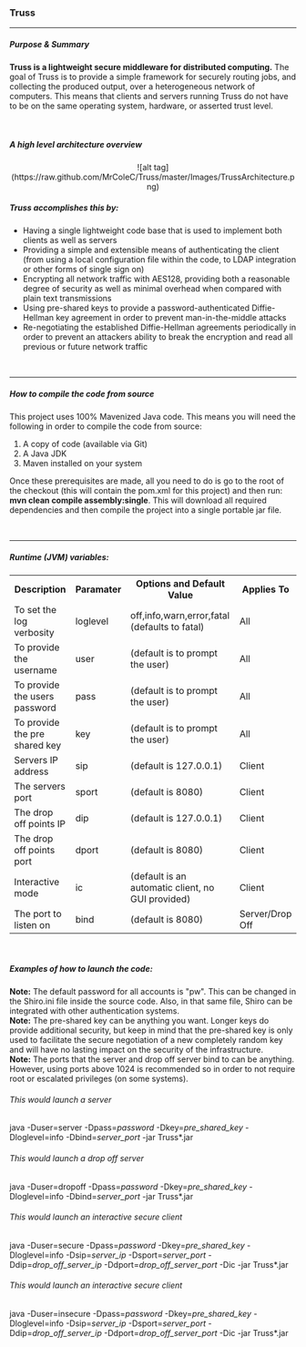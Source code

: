 <h3>Truss</h3>
<hr>
<h5>Purpose & Summary</h5>
<p><strong>Truss is a lightweight secure middleware for distributed computing.</strong> The goal of Truss is to provide a simple framework for securely routing jobs, and collecting the produced output, over a heterogeneous network of computers. This means that clients and servers running Truss do not have to be on the same operating system, hardware, or asserted trust level.</p>
<br>
<h5>A high level architecture overview</h5>
<center>
![alt tag](https://raw.github.com/MrColeC/Truss/master/Images/TrussArchitecture.png)
</center>

<h5>Truss accomplishes this by:</h5>
<ul>
  <li>Having a single lightweight code base that is used to implement both clients as well as servers</li>
  <li>Providing a simple and extensible means of authenticating the client (from using a local configuration file within the code, to LDAP integration or other forms of single sign on)</li>
  <li>Encrypting all network traffic with AES128, providing both a reasonable degree of security as well as minimal overhead when compared with plain text transmissions</li>
  <li>Using pre-shared keys to provide a password-authenticated Diffie-Hellman key agreement in order to prevent man-in-the-middle attacks</li>
  <li>Re-negotiating the established Diffie-Hellman agreements periodically in order to prevent an attackers ability to break the encryption and read all previous or future network traffic</li>
</ul>
<br>
<hr>
<h5>How to compile the code from source</h5>
<p>This project uses 100% Mavenized Java code. This means you will need the following in order to compile the code from source:</p>
<ol>
<li>A copy of code (available via Git)</li>
<li>A Java JDK</li>
<li>Maven installed on your system</li>
</ol>
<p>Once these prerequisites are made, all you need to do is go to the root of the checkout (this will contain the pom.xml for this project) and then run: <strong>mvn clean compile assembly:single</strong>. This will download all required dependencies and then compile the project into a single portable jar file.</p>
<br>
<hr>
<h5>Runtime (JVM) variables:</h5>
<table>
<tr><th>Description</th><th>Paramater</th><th>Options and Default Value</th><th>Applies To</th></tr>
<tr><td>To set the log verbosity</td><td>loglevel</td><td>off,info,warn,error,fatal (defaults to fatal)</td><td>All</td><tr>
<tr><td>To provide the username</td><td>user</td><td>(default is to prompt the user)</td><td>All</td></tr>
<tr><td>To provide the users password</td><td>pass</td><td>(default is to prompt the user)</td><td>All</td></tr>
<tr><td>To provide the pre shared key</td><td>key</td><td>(default is to prompt the user)</td><td>All</td></tr>
<tr><td>Servers IP address</td><td>sip</td><td>(default is 127.0.0.1)</td><td>Client</td></tr>
<tr><td>The servers port</td><td>sport</td><td>(default is 8080)</td><td>Client</td></tr>
<tr><td>The drop off points IP</td><td>dip</td><td>(default is 127.0.0.1)</td><td>Client</td></tr>
<tr><td>The drop off points port</td><td>dport</td><td>(default is 8080)</td><td>Client</td></tr>
<tr><td>Interactive mode</td><td>ic</td><td>(default is an automatic client, no GUI provided)</td><td>Client</td></tr>
<tr><td>The port to listen on</td><td>bind</td><td>(default is 8080)</td><td>Server/Drop Off</td></tr>
</table>
<br>
<h5>Examples of how to launch the code:</h5>
<strong>Note:</strong> The default password for all accounts is "pw". This can be changed in the Shiro.ini file inside the source code. Also, in that same file, Shiro can be integrated with other authentication systems.<br>
<strong>Note:</strong> The pre-shared key can be anything you want. Longer keys do provide additional security, but keep in mind that the pre-shared key is only used to facilitate the secure negotiation of a new completely random key and will have no lasting impact on the security of the infrastructure.<br>
<strong>Note:</strong> The ports that the server and drop off server bind to can be anything. However, using ports above 1024 is recommended so in order to not require root or escalated privileges (on some systems).
<h6>This would launch a server</h6>
java -Duser=server -Dpass=<i>password</i> -Dkey=<i>pre_shared_key</i> -Dloglevel=info -Dbind=<i>server_port</i> -jar Truss*.jar
<br>
<h6>This would launch a drop off server</h6>
java -Duser=dropoff -Dpass=<i>password</i> -Dkey=<i>pre_shared_key</i> -Dloglevel=info -Dbind=<i>server_port</i> -jar Truss*.jar
<br>
<h6>This would launch an interactive secure client</h6>
java -Duser=secure -Dpass=<i>password</i> -Dkey=<i>pre_shared_key</i> -Dloglevel=info -Dsip=<i>server_ip</i> -Dsport=<i>server_port</i> -Ddip=<i>drop_off_server_ip</i> -Ddport=<i>drop_off_server_port</i> -Dic -jar Truss*.jar
<br>
<h6>This would launch an interactive secure client</h6>
java -Duser=insecure -Dpass=<i>password</i> -Dkey=<i>pre_shared_key</i> -Dloglevel=info -Dsip=<i>server_ip</i> -Dsport=<i>server_port</i> -Ddip=<i>drop_off_server_ip</i> -Ddport=<i>drop_off_server_port</i> -Dic -jar Truss*.jar
<br>

